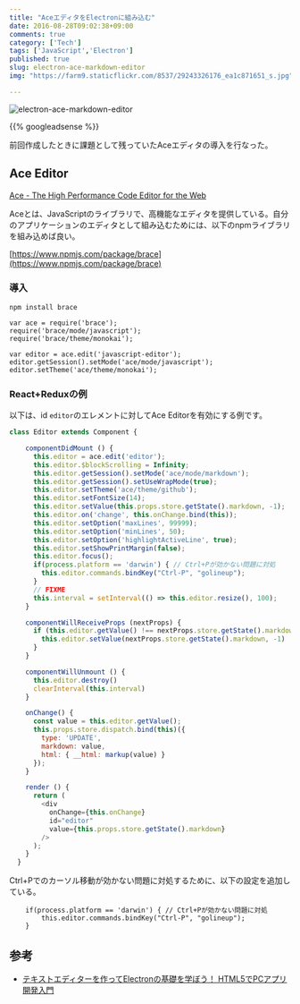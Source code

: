 ```yaml
---
title: "AceエディタをElectronに組み込む"
date: 2016-08-28T09:02:38+09:00
comments: true
category: ['Tech']
tags: ['JavaScript','Electron']
published: true
slug: electron-ace-markdown-editor
img: "https://farm9.staticflickr.com/8537/29243326176_ea1c871651_s.jpg"

---
```


![electron-ace-markdown-editor](https://farm9.staticflickr.com/8537/29243326176_ea1c871651_z.jpg)


<!--more-->
{{% googleadsense %}}


前回作成したときに課題として残っていたAceエディタの導入を行なった。

## Ace Editor

[Ace \- The High Performance Code Editor for the Web](https://ace.c9.io/#nav=about)

Aceとは、JavaScriptのライブラリで、高機能なエディタを提供している。自分のアプリケーションのエディタとして組み込むためには、以下のnpmライブラリを組み込めば良い。

[https://www.npmjs.com/package/brace](https://www.npmjs.com/package/brace)

### 導入
```
npm install brace
```

```
var ace = require('brace');
require('brace/mode/javascript');
require('brace/theme/monokai');
 
var editor = ace.edit('javascript-editor');
editor.getSession().setMode('ace/mode/javascript');
editor.setTheme('ace/theme/monokai');
```

### React+Reduxの例

以下は、id `editor`のエレメントに対してAce Editorを有効にする例です。

```javascript
class Editor extends Component {

    componentDidMount () {
      this.editor = ace.edit('editor');
      this.editor.$blockScrolling = Infinity;
      this.editor.getSession().setMode('ace/mode/markdown');
      this.editor.getSession().setUseWrapMode(true);
      this.editor.setTheme('ace/theme/github');
      this.editor.setFontSize(14);
      this.editor.setValue(this.props.store.getState().markdown, -1);
      this.editor.on('change', this.onChange.bind(this));
      this.editor.setOption('maxLines', 99999);
      this.editor.setOption('minLines', 50);
      this.editor.setOption('highlightActiveLine', true);
      this.editor.setShowPrintMargin(false);
      this.editor.focus();
      if(process.platform == 'darwin') { // Ctrl+Pが効かない問題に対処
        this.editor.commands.bindKey("Ctrl-P", "golineup");
      }
      // FIXME
      this.interval = setInterval(() => this.editor.resize(), 100);
    }

    componentWillReceiveProps (nextProps) {
      if (this.editor.getValue() !== nextProps.store.getState().markdown) {
        this.editor.setValue(nextProps.store.getState().markdown, -1)
      }
    }

    componentWillUnmount () {
      this.editor.destroy()
      clearInterval(this.interval)
    }

    onChange() {
      const value = this.editor.getValue();
      this.props.store.dispatch.bind(this)({
        type: 'UPDATE',
        markdown: value,
        html: { __html: markup(value) }
      });
    }

    render () {
      return (
        <div
          onChange={this.onChange}
          id="editor"
          value={this.props.store.getState().markdown}
        />
      );
    }
  }
```

Ctrl+Pでのカーソル移動が効かない問題に対処するために、以下の設定を追加している。

```
    if(process.platform == 'darwin') { // Ctrl+Pが効かない問題に対処
        this.editor.commands.bindKey("Ctrl-P", "golineup");
    }
```

## 参考

- [テキストエディターを作ってElectronの基礎を学ぼう！ HTML5でPCアプリ開発入門](https://ics.media/entry/8401)






